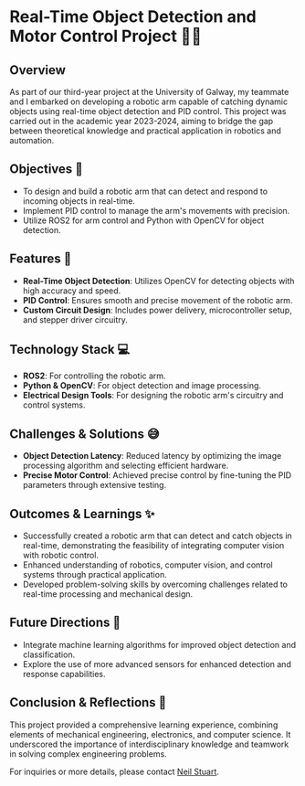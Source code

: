 # Real-Time Object Detection and Motor Control Project 🤖👀

## Overview
As part of our third-year project at the University of Galway, my teammate and I embarked on developing a robotic arm capable of catching dynamic objects using real-time object detection and PID control. This project was carried out in the academic year 2023-2024, aiming to bridge the gap between theoretical knowledge and practical application in robotics and automation.

## Objectives 🎯
- To design and build a robotic arm that can detect and respond to incoming objects in real-time.
- Implement PID control to manage the arm's movements with precision.
- Utilize ROS2 for arm control and Python with OpenCV for object detection.

## Features 🚀
- **Real-Time Object Detection**: Utilizes OpenCV for detecting objects with high accuracy and speed.
- **PID Control**: Ensures smooth and precise movement of the robotic arm.
- **Custom Circuit Design**: Includes power delivery, microcontroller setup, and stepper driver circuitry.

## Technology Stack 💻
- **ROS2**: For controlling the robotic arm.
- **Python & OpenCV**: For object detection and image processing.
- **Electrical Design Tools**: For designing the robotic arm's circuitry and control systems.

## Challenges & Solutions 😅
- **Object Detection Latency**: Reduced latency by optimizing the image processing algorithm and selecting efficient hardware.
- **Precise Motor Control**: Achieved precise control by fine-tuning the PID parameters through extensive testing.

## Outcomes & Learnings ✨
- Successfully created a robotic arm that can detect and catch objects in real-time, demonstrating the feasibility of integrating computer vision with robotic control.
- Enhanced understanding of robotics, computer vision, and control systems through practical application.
- Developed problem-solving skills by overcoming challenges related to real-time processing and mechanical design.

## Future Directions 🌟
- Integrate machine learning algorithms for improved object detection and classification.
- Explore the use of more advanced sensors for enhanced detection and response capabilities.

## Conclusion & Reflections 📘
This project provided a comprehensive learning experience, combining elements of mechanical engineering, electronics, and computer science. It underscored the importance of interdisciplinary knowledge and teamwork in solving complex engineering problems.

For inquiries or more details, please contact [Neil Stuart](mailto:neil.stuart11@gmail.com).
